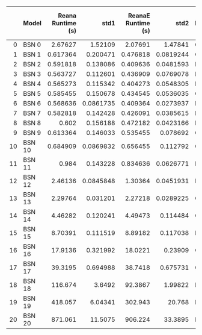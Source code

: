 |    | Model   |   Reana Runtime (s) |       std1 |   ReanaE Runtime (s) |       std2 | H0      | Effect Size   |   Reana Memory Usage (MB) |          std1 |   ReanaE Memory Usage (MB) |          std2 | H0      | Effect Size   |
|---:|:--------|--------------------:|-----------:|---------------------:|-----------:|:--------|:--------------|--------------------------:|--------------:|---------------------------:|--------------:|:--------|:--------------|
|  0 | BSN 0   |            2.67627  |  1.52109   |             2.07691  |  1.47841   | Confirm | --            |                   34.623  |   0.00224594  |                    34.6379 |   0           | Reject  | Large         |
|  1 | BSN 1   |            0.617364 |  0.200471  |             0.476818 |  0.0819244 | Confirm | --            |                   35.5901 |   0           |                    31.5686 |   3.86668e-05 | Reject  | Large         |
|  2 | BSN 2   |            0.591818 |  0.138086  |             0.409636 |  0.0481593 | Reject  | Large         |                   35.5631 |   0.0212016   |                    31.5376 |   0.000332161 | Reject  | Large         |
|  3 | BSN 3   |            0.563727 |  0.112601  |             0.436909 |  0.0769078 | Reject  | Large         |                   36.6573 |   0           |                    31.6953 |   0           | Reject  | Large         |
|  4 | BSN 4   |            0.565273 |  0.115342  |             0.404273 |  0.0548305 | Reject  | Large         |                   37.6388 |   0           |                    32.6573 |   0           | Reject  | Large         |
|  5 | BSN 5   |            0.585455 |  0.150678  |             0.434545 |  0.0536035 | Confirm | --            |                   39.5712 |   0.0105476   |                    32.6795 |   0.00224594  | Reject  | Large         |
|  6 | BSN 6   |            0.568636 |  0.0861735 |             0.409364 |  0.0273937 | Reject  | Large         |                   41.6174 |   0           |                    33.6233 |   0           | Reject  | Large         |
|  7 | BSN 7   |            0.582818 |  0.142428  |             0.426091 |  0.0385615 | Reject  | Large         |                   41.6174 |   0           |                    34.606  |   0.00224594  | Reject  | Large         |
|  8 | BSN 8   |            0.602    |  0.156188  |             0.472182 |  0.0423166 | Reject  | Large         |                   41.6174 |   0           |                    35.5615 |   0.0112761   | Reject  | Large         |
|  9 | BSN 9   |            0.613364 |  0.146033  |             0.535455 |  0.078692  | Confirm | --            |                   44.6573 |   0           |                    38.5775 |   0           | Reject  | Large         |
| 10 | BSN 10  |            0.684909 |  0.0869832 |             0.656455 |  0.112792  | Confirm | --            |                   49.6174 |   0           |                    43.5375 |   0           | Reject  | Large         |
| 11 | BSN 11  |            0.984    |  0.143228  |             0.834636 |  0.0626771 | Reject  | Large         |                   27.5532 |   0.000642611 |                    28.6582 |   0.000197543 | Reject  | Large         |
| 12 | BSN 12  |            2.46136  |  0.0845848 |             1.30364  |  0.0451931 | Reject  | Large         |                   27.5376 |   0.000360841 |                    35.1275 |   0.00454644  | Reject  | Large         |
| 13 | BSN 13  |            2.29764  |  0.031201  |             2.27218  |  0.0289225 | Confirm | --            |                   47.0367 |   0.0668994   |                    40.9429 |   0.0605919   | Reject  | Large         |
| 14 | BSN 14  |            4.46282  |  0.120241  |             4.49473  |  0.114484  | Confirm | --            |                   86.5724 |   0.728516    |                    76.9052 |   0.886814    | Reject  | Large         |
| 15 | BSN 15  |            8.70391  |  0.111519  |             8.89182  |  0.117038  | Reject  | Large         |                  269.472  |   4.07488     |                   212.003  |   1.09633     | Reject  | Large         |
| 16 | BSN 16  |           17.9136   |  0.321992  |            18.0221   |  0.23909   | Confirm | --            |                  608.17   |  11.4641      |                   550.911  |   5.77485     | Reject  | Large         |
| 17 | BSN 17  |           39.3195   |  0.694988  |            38.7418   |  0.675731  | Confirm | --            |                  294.398  |  12.6834      |                   452.247  |  81.5024      | Reject  | Large         |
| 18 | BSN 18  |          116.674    |  3.6492    |            92.3867   |  1.99822   | Reject  | Large         |                 1224.18   | 325.127       |                   702.83   | 135.953       | Reject  | Large         |
| 19 | BSN 19  |          418.057    |  6.04341   |           302.943    | 20.768     | Reject  | Large         |                 2469.7    | 149.829       |                  1974.24   | 431.227       | Reject  | Medium        |
| 20 | BSN 20  |          871.061    | 11.5075    |           906.224    | 33.3895    | Reject  | Large         |                 4735.15   | 167.443       |                  4759.33   | 188.421       | Confirm | --            |